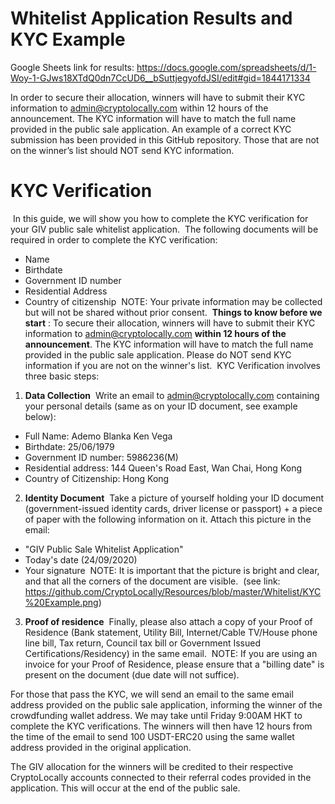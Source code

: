 # Whitelist Application Results and KYC Example

Google Sheets link for results: https://docs.google.com/spreadsheets/d/1-Woy-1-GJws18XTdQ0dn7CcUD6__bSuttjegyofdJSI/edit#gid=1844171334

In order to secure their allocation, winners will have to submit their KYC information to admin@cryptolocally.com within 12 hours of the announcement. The KYC information will have to match the full name provided in the public sale application. An example of a correct KYC submission has been provided in this GitHub repository. Those that are not on the winner’s list should NOT send KYC information.

# KYC Verification
​
In this guide, we will show you how to complete the KYC verification for your GIV public sale whitelist application.
​
The following documents will be required in order to complete the KYC verification:
​
- Name
- Birthdate
- Government ID number
- Residential Address
- Country of citizenship
​
NOTE: Your private information may be collected but will not be shared without prior consent.
​
**Things to know before we start** :
 To secure their allocation, winners will have to submit their KYC information to [admin@cryptolocally.com](mailto:admin@cryptolocally.com) **within 12 hours of the announcement**. The KYC information will have to match the full name provided in the public sale application. Please do NOT send KYC information if you are not on the winner&#39;s list.
​
KYC Verification involves three basic steps:
​
1. **Data Collection**
​
Write an email to [admin@cryptolocally.com](mailto:admin@cryptolocally.com) containing your personal details (same as on your ID document, see example below):
​
- Full Name: Ademo Blanka Ken Vega
- Birthdate: 25/06/1979
- Government ID number: 5986236(M)
- Residential address: 144 Queen&#39;s Road East, Wan Chai, Hong Kong
- Country of Citizenship: Hong Kong
​
​
2. **Identity Document**
​
Take a picture of yourself holding your ID document (government-issued identity cards, driver license or passport) + a piece of paper with the following information on it. Attach this picture in the email:
​
- &quot;GIV Public Sale Whitelist Application&quot;
​
- Today&#39;s date (24/09/2020)
- Your signature
​
NOTE: It is important that the picture is bright and clear, and that all the corners of the document are visible.
​
(see link: https://github.com/CryptoLocally/Resources/blob/master/Whitelist/KYC%20Example.png)
​
3. **Proof of residence**
​
Finally, please also attach a copy of your Proof of Residence (Bank statement, Utility Bill, Internet/Cable TV/House phone line bill, Tax return, Council tax bill or Government Issued Certifications/Residency) in the same email.
​
NOTE: If you are using an invoice for your Proof of Residence, please ensure that a &quot;billing date&quot; is present on the document (due date will not suffice).

For those that pass the KYC, we will send an email to the same email address provided on the public sale application, informing the winner of the crowdfunding wallet address. We may take until Friday 9:00AM HKT to complete the KYC verifications. The winners will then have 12 hours from the time of the email to send 100 USDT-ERC20 using the same wallet address provided in the original application.

The GIV allocation for the winners will be credited to their respective CryptoLocally accounts connected to their referral codes provided in the application. This will occur at the end of the public sale.
